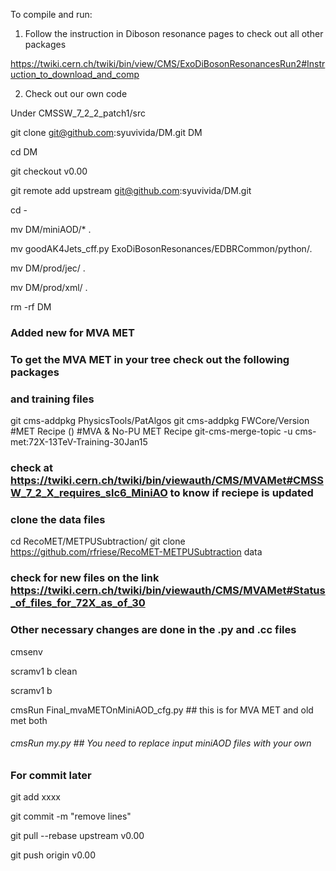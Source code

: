 To compile and run:

1. Follow the instruction in Diboson resonance pages to check out all 
other packages

https://twiki.cern.ch/twiki/bin/view/CMS/ExoDiBosonResonancesRun2#Instruction_to_download_and_comp

2. Check out our own code

Under CMSSW_7_2_2_patch1/src

git clone git@github.com:syuvivida/DM.git DM

cd DM

git checkout v0.00

git remote add upstream git@github.com:syuvivida/DM.git

cd -

mv DM/miniAOD/* .
 
mv goodAK4Jets_cff.py ExoDiBosonResonances/EDBRCommon/python/.

mv DM/prod/jec/ .

mv DM/prod/xml/ .

rm -rf DM



### Added new for MVA MET
### To get the MVA MET in your tree check out the following packages
### and training files
git cms-addpkg PhysicsTools/PatAlgos
git cms-addpkg FWCore/Version
#MET Recipe ()
#MVA & No-PU MET Recipe
git-cms-merge-topic -u cms-met:72X-13TeV-Training-30Jan15
### check at https://twiki.cern.ch/twiki/bin/viewauth/CMS/MVAMet#CMSSW_7_2_X_requires_slc6_MiniAO to know if reciepe is updated

### clone the data files 
cd RecoMET/METPUSubtraction/
git clone https://github.com/rfriese/RecoMET-METPUSubtraction data
### check for new files on the link https://twiki.cern.ch/twiki/bin/viewauth/CMS/MVAMet#Status_of_files_for_72X_as_of_30
### Other necessary changes are done in the .py and .cc files
cmsenv

scramv1 b clean

scramv1 b 

cmsRun Final_mvaMETOnMiniAOD_cfg.py ## this is for MVA MET and old met both

######   cmsRun my.py ## You need to replace input miniAOD files with your own

### For commit later
git add xxxx

git commit -m "remove lines"

git pull --rebase upstream v0.00

git push origin v0.00
